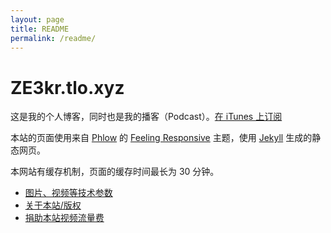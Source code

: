 ```yaml
---
layout: page
title: README
permalink: /readme/
---
```

ZE3kr.tlo.xyz
===============
这是我的个人博客，同时也是我的播客（Podcast）。[在 iTunes 上订阅](https://itunes.apple.com/podcast/id907999392?at=10lJIS)

本站的页面使用来自 [Phlow](http://phlow.de/) 的 [Feeling Responsive](http://phlow.github.io/feeling-responsive/) 主题，使用 [Jekyll](http://jekyllrb.com/) 生成的静态网页。

本网站有缓存机制，页面的缓存时间最长为 30 分钟。

+ [图片、视频等技术参数](https://ze3kr.tlo.xyz/specs/)
+ [关于本站/版权](https://ze3kr.tlo.xyz/about/)
+ [捐助本站视频流量费](https://ze3kr.tlo.xyz/donate/)